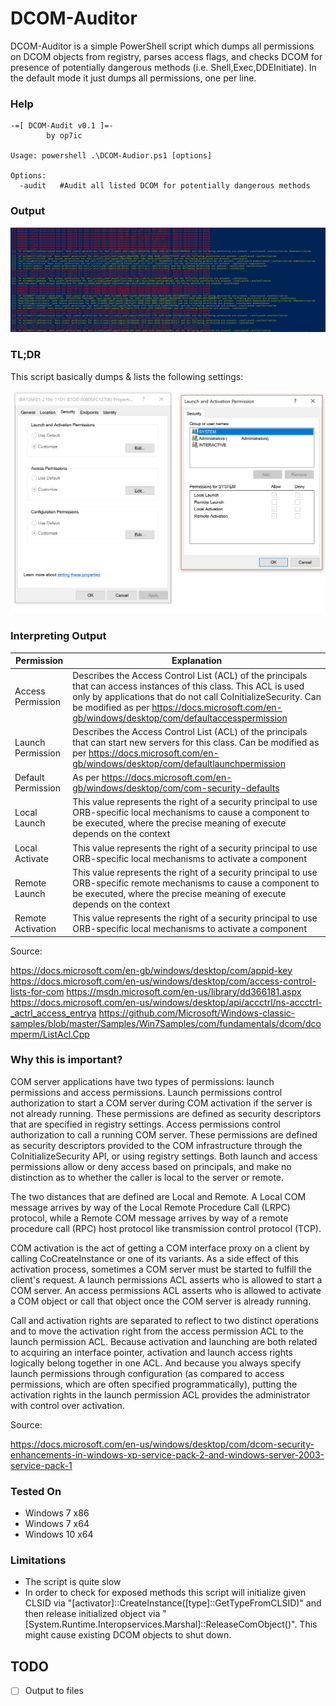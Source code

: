 DCOM-Auditor
===============

DCOM-Auditor is a simple PowerShell script which dumps all permissions on DCOM objects from registry, parses access flags, and checks DCOM for presence of potentially dangerous methods (i.e. Shell,Exec,DDEInitiate). In the default mode it just dumps all permissions, one per line.

### Help

```
-=[ DCOM-Audit v0.1 ]=-
        by op7ic

Usage: powershell .\DCOM-Audior.ps1 [options]

Options:
  -audit   #Audit all listed DCOM for potentially dangerous methods  
```


### Output

![Alt text](pic/dcom-run.png?raw=true "Standard Output")

### TL;DR
This script basically dumps & lists the following settings:

![Alt text](pic/what-it-audits.png?raw=true "What It Audits")

### Interpreting Output

| Permission  | Explanation | 
| ------------- | ------------- |
| Access Permission | Describes the Access Control List (ACL) of the principals that can access instances of this class. This ACL is used only by applications that do not call CoInitializeSecurity. Can be modified as per https://docs.microsoft.com/en-gb/windows/desktop/com/defaultaccesspermission|
| Launch Permission | Describes the Access Control List (ACL) of the principals that can start new servers for this class. Can be modified as per https://docs.microsoft.com/en-gb/windows/desktop/com/defaultlaunchpermission |
| Default Permission | As per https://docs.microsoft.com/en-gb/windows/desktop/com/com-security-defaults |
| Local Launch | This value represents the right of a security principal to use ORB-specific local mechanisms to cause a component to be executed, where the precise meaning of execute depends on the context |  
| Local Activate | This value represents the right of a security principal to use ORB-specific local mechanisms to activate a component |
| Remote Launch | This value represents the right of a security principal to use ORB-specific remote mechanisms to cause a component to be executed, where the precise meaning of execute depends on the context |
| Remote Activation | This value represents the right of a security principal to use ORB-specific local mechanisms to activate a component |

Source: 

https://docs.microsoft.com/en-gb/windows/desktop/com/appid-key
https://docs.microsoft.com/en-us/windows/desktop/com/access-control-lists-for-com
https://msdn.microsoft.com/en-us/library/dd366181.aspx
https://docs.microsoft.com/en-us/windows/desktop/api/accctrl/ns-accctrl-_actrl_access_entrya
https://github.com/Microsoft/Windows-classic-samples/blob/master/Samples/Win7Samples/com/fundamentals/dcom/dcomperm/ListAcl.Cpp

### Why this is important? 

COM server applications have two types of permissions: launch permissions and access permissions. Launch permissions control authorization to start a COM server during COM activation if the server is not already running. These permissions are defined as security descriptors that are specified in registry settings. Access permissions control authorization to call a running COM server. These permissions are defined as security descriptors provided to the COM infrastructure through the CoInitializeSecurity API, or using registry settings. Both launch and access permissions allow or deny access based on principals, and make no distinction as to whether the caller is local to the server or remote.

The two distances that are defined are Local and Remote. A Local COM message arrives by way of the Local Remote Procedure Call (LRPC) protocol, while a Remote COM message arrives by way of a remote procedure call (RPC) host protocol like transmission control protocol (TCP).

COM activation is the act of getting a COM interface proxy on a client by calling CoCreateInstance or one of its variants. As a side effect of this activation process, sometimes a COM server must be started to fulfill the client's request. A launch permissions ACL asserts who is allowed to start a COM server. An access permissions ACL asserts who is allowed to activate a COM object or call that object once the COM server is already running.

Call and activation rights are separated to reflect to two distinct operations and to move the activation right from the access permission ACL to the launch permission ACL. Because activation and launching are both related to acquiring an interface pointer, activation and launch access rights logically belong together in one ACL. And because you always specify launch permissions through configuration (as compared to access permissions, which are often specified programmatically), putting the activation rights in the launch permission ACL provides the administrator with control over activation.

Source: 

https://docs.microsoft.com/en-us/windows/desktop/com/dcom-security-enhancements-in-windows-xp-service-pack-2-and-windows-server-2003-service-pack-1

### Tested On

* Windows 7 x86
* Windows 7 x64
* Windows 10 x64

### Limitations

- The script is quite slow
- In order to check for exposed methods this script will initialize given CLSID via "[activator]::CreateInstance([type]::GetTypeFromCLSID)" and then release initialized object via "[System.Runtime.Interopservices.Marshal]::ReleaseComObject()". This might cause existing DCOM objects to shut down.


## TODO
- [ ] Output to files 


